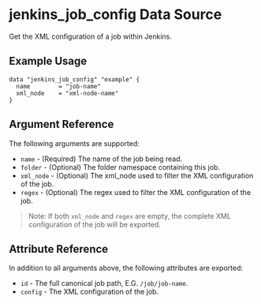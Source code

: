 # jenkins_job_config Data Source

Get the XML configuration of a job within Jenkins.

## Example Usage

```hcl
data "jenkins_job_config" "example" {
  name        = "job-name"
  xml_node    = "xml-node-name"
}
```

## Argument Reference

The following arguments are supported:

* `name` - (Required) The name of the job being read.
* `folder` - (Optional) The folder namespace containing this job.
* `xml_node` - (Optional) The xml_node used to filter the XML configuration of the job.
* `regex` - (Optional) The regex used to filter the XML configuration of the job.

> Note: If both `xml_node` and `regex` are empty, the complete XML configuration of the job will be exported.

## Attribute Reference

In addition to all arguments above, the following attributes are exported:

* `id` - The full canonical job path, E.G. `/job/job-name`.
* `config` - The XML configuration of the job.
